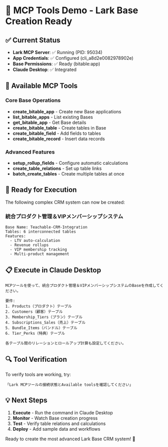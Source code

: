 # 🔧 MCP Tools Demo - Lark Base Creation Ready

## ✅ Current Status
- **Lark MCP Server**: ✅ Running (PID: 95034)
- **App Credentials**: ✅ Configured (cli_a8d2e0082978902e)
- **Base Permissions**: ✅ Ready (bitable:app)
- **Claude Desktop**: ✅ Integrated

## 🚀 Available MCP Tools

### Core Base Operations
- **create_bitable_app** - Create new Base applications
- **list_bitable_apps** - List existing Bases
- **get_bitable_app** - Get Base details
- **create_bitable_table** - Create tables in Base
- **create_bitable_field** - Add fields to tables
- **create_bitable_record** - Insert data records

### Advanced Features
- **setup_rollup_fields** - Configure automatic calculations
- **create_table_relations** - Set up table links
- **batch_create_tables** - Create multiple tables at once

## 🎯 Ready for Execution

The following complex CRM system can now be created:

### **統合プロダクト管理＆VIPメンバーシップシステム**

```
Base Name: Teachable-CRM-Integration
Tables: 6 interconnected tables
Features: 
  - LTV auto-calculation
  - Revenue rollups
  - VIP membership tracking
  - Multi-product management
```

## 📋 Execute in Claude Desktop

```
MCPツールを使って、統合プロダクト管理＆VIPメンバーシップシステムのBaseを作成してください。

要件:
1. Products（プロダクト）テーブル
2. Customers（顧客）テーブル  
3. Membership_Tiers（プラン）テーブル
4. Subscriptions_Sales（売上）テーブル
5. Bundle_Items（バンドル）テーブル
6. Tier_Perks（特典）テーブル

各テーブル間のリレーションとロールアップ計算も設定してください。
```

## 🔍 Tool Verification

To verify tools are working, try:
```
「Lark MCPツールの接続状態とAvailable toolsを確認してください」
```

## 💡 Next Steps

1. **Execute** - Run the command in Claude Desktop
2. **Monitor** - Watch Base creation progress  
3. **Test** - Verify table relations and calculations
4. **Deploy** - Add sample data and workflows

Ready to create the most advanced Lark Base CRM system! 🚀